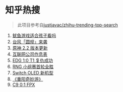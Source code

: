 # 知乎热搜

> 此项目参考自[justjavac/zhihu-trending-top-search](https://github.com/justjavac/zhihu-trending-top-search/blob/main/utils.ts)

<!-- BEGIN -->
  <!-- 最后更新时间:Thu Oct 14 2021 02:27:01 GMT+0000 (Coordinated Universal Time) -->
  1. [鱿鱼游戏适合孩子看吗](https://www.zhihu.com/search?q=鱿鱼游戏)
1. [台风「圆规」来袭](https://www.zhihu.com/search?q=圆规)
1. [原神 2.2 版本更新](https://www.zhihu.com/search?q=原神)
1. [互联网公司作息表](https://www.zhihu.com/search?q=公司作息表)
1. [EDG 1:0 T1 复仇成功](https://www.zhihu.com/search?q=EDG)
1. [RNG 小组赛首轮全胜](https://www.zhihu.com/search?q=RNG)
1. [Switch OLED 新机型](https://www.zhihu.com/search?q=switch)
1. [《重阳奇妙游》](https://www.zhihu.com/search?q=重阳奇妙游)
1. [C9 0:1 FPX](https://www.zhihu.com/search?q=FPX)
  <!-- END -->